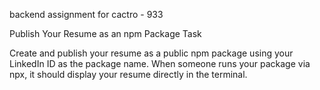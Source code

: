 backend assignment for cactro - 933

Publish Your Resume as an npm Package
Task

Create and publish your resume as a public npm package using your LinkedIn ID as the package name. When someone runs your package via npx, it should display your resume directly in the terminal.
